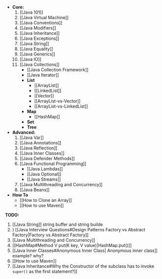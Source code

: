- **Core:**
	1) [[Java 101]] 
	2) [[Java Virtual Machine]]
	3) [[Java Conventions]]
	4) [[Java Modifiers]]
	5) [[Java Inheritance]]
	6) [[Java Exceptions]]
	7) [[Java String]]
	8) [[Java Equality]]
	9) [[Java Generics]]
	10) [[Java IO]]
	11) [[Java Collections]]
		- [[Java Collection Framework]]
		- [[Java Iterator]]
		- **List**
			- [[ArrayList]]
			- [[LinkedList]]
			- [[Vector]]
			- [[ArrayList-vs-Vector]]
			- [[ArrayList-vs-LinkedList]]
		- **Map**
			- [[HashMap]]
		- **Set**
		- **Tree**
- **Advanced:**
	1) [[Java Var]]
	2) [[Java Annotations]]
	3) [[Java Reflection]]
	4) [[Java Inner Classes]]
	5) [[Java Defender Methods]]
	6) [[Java Functional Programming]]
		- [[Java Lambdas]]
		- [[Java Optional]]
		- [[Java Streams]]
	7) [[Java Multithreading and Concurrency]]
	8) [[Java Beans]]
- **How To**
	- [[How to Clone an Array]]
	- [[How to use Maven]]

**TODO:**
1) [[Java String]] string buffer and string builde
2) ) [[Java Interview Questions#Design Patterns Factory vs Abstract Factory|Factory vs Abstract Factory]]
3) [[Java Multithreading and Concurrency]] 
4) [[HashMap#Method V put(K key, V value)|HashMap.put()]] 
5) [[Java Inner Classes#Anonymous Inner Class| Anonymous inner class]] example? why?
6) [[How to use Maven]]
7) [[Java Inheritance#Why the Constructor of the subclass has to invoke `super()` as the first statement?]]
